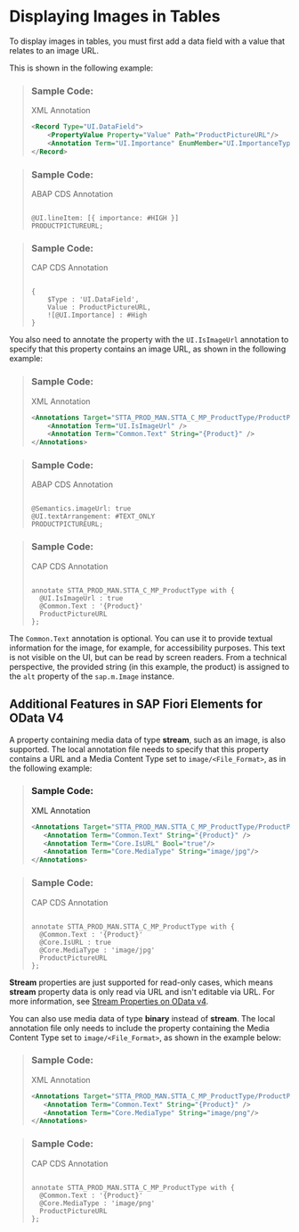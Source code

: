 <!-- loio492bc791a7bd41cd9932fdf5d3aa2656 -->

# Displaying Images in Tables

To display images in tables, you must first add a data field with a value that relates to an image URL.



This is shown in the following example:

> ### Sample Code:  
> XML Annotation
> 
> ```xml
> <Record Type="UI.DataField">
>     <PropertyValue Property="Value" Path="ProductPictureURL"/>
>     <Annotation Term="UI.Importance" EnumMember="UI.ImportanceType/High"/>
> </Record>
> 
> ```

> ### Sample Code:  
> ABAP CDS Annotation
> 
> ```
> 
> @UI.lineItem: [{ importance: #HIGH }]
> PRODUCTPICTUREURL;
> 
> ```

> ### Sample Code:  
> CAP CDS Annotation
> 
> ```
> 
> {
>     $Type : 'UI.DataField',
>     Value : ProductPictureURL,
>     ![@UI.Importance] : #High
> }
> ```

You also need to annotate the property with the `UI.IsImageUrl` annotation to specify that this property contains an image URL, as shown in the following example:

> ### Sample Code:  
> XML Annotation
> 
> ```xml
> <Annotations Target="STTA_PROD_MAN.STTA_C_MP_ProductType/ProductPictureURL">
>     <Annotation Term="UI.IsImageUrl" />
>     <Annotation Term="Common.Text" String="{Product}" />
> </Annotations>
> 
> ```

> ### Sample Code:  
> ABAP CDS Annotation
> 
> ```
> 
> @Semantics.imageUrl: true
> @UI.textArrangement: #TEXT_ONLY
> PRODUCTPICTUREURL;
> ```

> ### Sample Code:  
> CAP CDS Annotation
> 
> ```
> 
> annotate STTA_PROD_MAN.STTA_C_MP_ProductType with {
>   @UI.IsImageUrl : true
>   @Common.Text : '{Product}'
>   ProductPictureURL
> };
> 
> ```

The `Common.Text` annotation is optional. You can use it to provide textual information for the image, for example, for accessibility purposes. This text is not visible on the UI, but can be read by screen readers. From a technical perspective, the provided string \(in this example, the product\) is assigned to the `alt` property of the `sap.m.Image` instance.



<a name="loio492bc791a7bd41cd9932fdf5d3aa2656__section_hwk_2nh_2nb"/>

## Additional Features in SAP Fiori Elements for OData V4

A property containing media data of type **stream**, such as an image, is also supported. The local annotation file needs to specify that this property contains a URL and a Media Content Type set to `image/<File_Format>`, as in the following example:

> ### Sample Code:  
> XML Annotation
> 
> ```xml
> <Annotations Target="STTA_PROD_MAN.STTA_C_MP_ProductType/ProductPictureURL">
>    <Annotation Term="Common.Text" String="{Product}" /> 
>    <Annotation Term="Core.IsURL" Bool="true"/>
>    <Annotation Term="Core.MediaType" String="image/jpg"/>
> </Annotations>
> 
> ```

> ### Sample Code:  
> CAP CDS Annotation
> 
> ```
> 
> annotate STTA_PROD_MAN.STTA_C_MP_ProductType with {
>   @Common.Text : '{Product}'
>   @Core.IsURL : true
>   @Core.MediaType : 'image/jpg'
>   ProductPictureURL
> };
> ```

**Stream** properties are just supported for read-only cases, which means **stream** property data is only read via URL and isn't editable via URL. For more information, see [Stream Properties on OData v4](http://docs.oasis-open.org/odata/odata-json-format/v4.0/os/odata-json-format-v4.0-os.html#_Toc372793075).

You can also use media data of type **binary** instead of **stream**. The local annotation file only needs to include the property containing the Media Content Type set to `image/<File_Format>`, as shown in the example below:

> ### Sample Code:  
> XML Annotation
> 
> ```xml
> <Annotations Target="STTA_PROD_MAN.STTA_C_MP_ProductType/ProductPictureURL">
>    <Annotation Term="Common.Text" String="{Product}" /> 
>    <Annotation Term="Core.MediaType" String="image/png"/>
> </Annotations>
> 
> ```

> ### Sample Code:  
> CAP CDS Annotation
> 
> ```
> 
> annotate STTA_PROD_MAN.STTA_C_MP_ProductType with {
>   @Common.Text : '{Product}'
>   @Core.MediaType : 'image/png'
>   ProductPictureURL
> };
> ```

